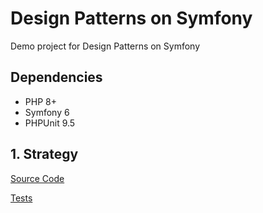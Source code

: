 # Design Patterns on Symfony 

Demo project for Design Patterns on Symfony

## Dependencies
- PHP 8+
- Symfony 6
- PHPUnit 9.5

## 1. Strategy

[Source Code](/src/Strategy)

[Tests](/tests/Strategy)
